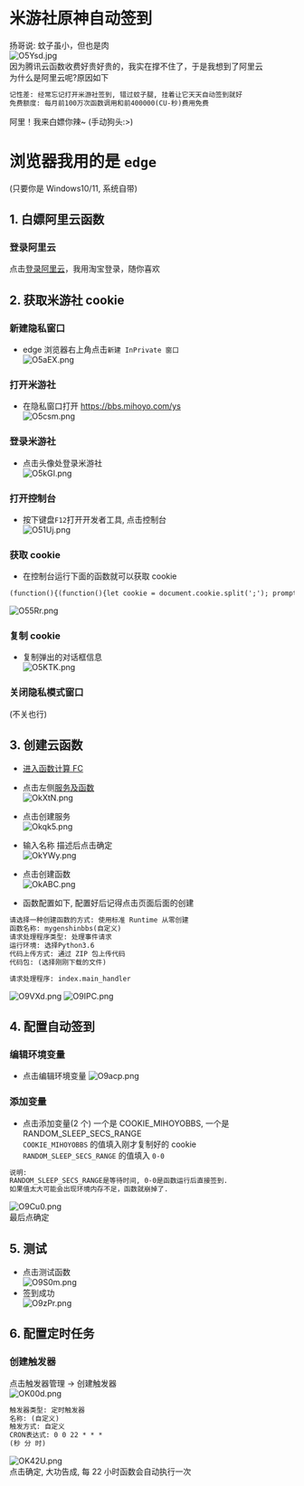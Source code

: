 # 米游社原神自动签到

扬哥说: 蚊子虽小，但也是肉  
![O5Ysd.jpg](https://s1.328888.xyz/2022/08/02/O5Ysd.jpg)  
因为腾讯云函数收费好贵好贵的，我实在撑不住了，于是我想到了阿里云  
为什么是阿里云呢?原因如下

```txt
记性差: 经常忘记打开米游社签到, 错过蚊子腿, 挂着让它天天自动签到就好
免费额度: 每月前100万次函数调用和前400000(CU-秒)费用免费
```

阿里！我来白嫖你辣~ (手动狗头:>)

# 浏览器我用的是 `edge`

(只要你是 Windows10/11, 系统自带)

## 1. 白嫖阿里云函数

### 登录阿里云

点击[登录阿里云](https://account.aliyun.com/login/login.htm?)，我用淘宝登录，随你喜欢

## 2. 获取米游社 cookie

### 新建隐私窗口

- edge 浏览器右上角点击`新建 InPrivate 窗口`  
  ![O5aEX.png](https://s1.328888.xyz/2022/08/02/O5aEX.png)

### 打开米游社

- 在隐私窗口打开 https://bbs.mihoyo.com/ys  
  ![O5csm.png](https://s1.328888.xyz/2022/08/02/O5csm.png)

### 登录米游社

- 点击头像处登录米游社  
  ![O5kGI.png](https://s1.328888.xyz/2022/08/02/O5kGI.png)

### 打开控制台

- 按下键盘`F12`打开开发者工具, 点击控制台  
  ![O51Uj.png](https://s1.328888.xyz/2022/08/02/O51Uj.png)

### 获取 cookie

- 在控制台运行下面的函数就可以获取 cookie

```txt
(function(){(function(){let cookie = document.cookie.split(';'); prompt('Cookie',cookie[5]+';'+cookie[6])})()})()
```

![O55Rr.png](https://s1.328888.xyz/2022/08/02/O55Rr.png)

### 复制 cookie

- 复制弹出的对话框信息  
  ![O5KTK.png](https://s1.328888.xyz/2022/08/02/O5KTK.png)

### 关闭隐私模式窗口

(不关也行)

## 3. 创建云函数

- [进入函数计算 FC](https://fcnext.console.aliyun.com/overview)

- 点击左侧[服务及函数](https://fcnext.console.aliyun.com/cn-hangzhou/services)  
  ![OkXtN.png](https://s1.328888.xyz/2022/08/02/OkXtN.png)
- 点击创建服务  
  ![Okqk5.png](https://s1.328888.xyz/2022/08/02/Okqk5.png)
- 输入名称 描述后点击确定  
  ![OkYWy.png](https://s1.328888.xyz/2022/08/02/OkYWy.png)
- 点击创建函数  
  ![OkABC.png](https://s1.328888.xyz/2022/08/02/OkABC.png)
- 函数配置如下, 配置好后记得点击页面后面的创建

```txt
请选择一种创建函数的方式: 使用标准 Runtime 从零创建
函数名称: mygenshinbbs(自定义)
请求处理程序类型: 处理事件请求
运行环境: 选择Python3.6
代码上传方式: 通过 ZIP 包上传代码
代码包: (选择刚刚下载的文件)

请求处理程序: index.main_handler
```

![O9VXd.png](https://s1.328888.xyz/2022/08/02/O9VXd.png)
![O9IPC.png](https://s1.328888.xyz/2022/08/02/O9IPC.png)

## 4. 配置自动签到

### 编辑环境变量

- 点击编辑环境变量
  ![O9acp.png](https://s1.328888.xyz/2022/08/02/O9acp.png)

### 添加变量

- 点击添加变量(2 个)
  一个是 COOKIE_MIHOYOBBS, 一个是 RANDOM_SLEEP_SECS_RANGE  
  `COOKIE_MIHOYOBBS` 的值填入刚才复制好的 cookie  
  `RANDOM_SLEEP_SECS_RANGE` 的值填入 `0-0`

```txt
说明:
RANDOM_SLEEP_SECS_RANGE是等待时间, 0-0是函数运行后直接签到.
如果值太大可能会出现环境内存不足，函数就崩掉了.
```

![O9Cu0.png](https://s1.328888.xyz/2022/08/02/O9Cu0.png)  
最后点确定

## 5. 测试

- 点击测试函数  
  ![O9S0m.png](https://s1.328888.xyz/2022/08/02/O9S0m.png)
- 签到成功  
  ![O9zPr.png](https://s1.328888.xyz/2022/08/02/O9zPr.png)

## 6. 配置定时任务

### 创建触发器

点击触发器管理 -> 创建触发器  
![OK00d.png](https://s1.328888.xyz/2022/08/02/OK00d.png)

```txt
触发器类型: 定时触发器
名称: (自定义)
触发方式: 自定义
CRON表达式: 0 0 22 * * *
(秒 分 时)
```

![OK42U.png](https://s1.328888.xyz/2022/08/02/OK42U.png)  
点击确定, 大功告成, 每 22 小时函数会自动执行一次
